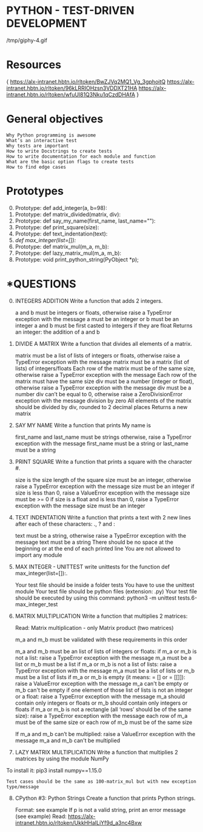 # PYTHON - TEST-DRIVEN DEVELOPMENT

/tmp/giphy-4.gif

# Resources
{
https://alx-intranet.hbtn.io/rltoken/BwZJVq2MQ1_Vg_3gphoitQ
https://alx-intranet.hbtn.io/rltoken/96kLRRIOHzsn3VDDXT21HA
https://alx-intranet.hbtn.io/rltoken/wfuUl81Q3Nku1qCzdDHAfA
}

# General objectives

    Why Python programming is awesome
    What’s an interactive test
    Why tests are important
    How to write Docstrings to create tests
    How to write documentation for each module and function
    What are the basic option flags to create tests
    How to find edge cases

# Prototypes

0. Prototype: def add_integer(a, b=98):
1. Prototype: def matrix_divided(matrix, div):
2. Prototype: def say_my_name(first_name, last_name=""):
3. Prototype: def print_square(size):
4. Prototype: def text_indentation(text):
5. *def max_integer(list=[]):*
6. Prototype: def matrix_mul(m_a, m_b):
7. Prototype: def lazy_matrix_mul(m_a, m_b):
8. Prototype: void print_python_string(PyObject *p);

# *QUESTIONS

0. INTEGERS ADDITION
Write a function that adds 2 integers.

    a and b must be integers or floats, otherwise raise a TypeError exception with the message a must be an integer or b must be an integer
    a and b must be first casted to integers if they are float
    Returns an integer: the addition of a and b

1. DIVIDE A MATRIX
Write a function that divides all elements of a matrix.

    matrix must be a list of lists of integers or floats, otherwise raise a TypeError exception with the message matrix must be a matrix (list of lists) of integers/floats
    Each row of the matrix must be of the same size, otherwise raise a TypeError exception with the message Each row of the matrix must have the same size
    div must be a number (integer or float), otherwise raise a TypeError exception with the message div must be a number
    div can’t be equal to 0, otherwise raise a ZeroDivisionError exception with the message division by zero
    All elements of the matrix should be divided by div, rounded to 2 decimal places
    Returns a new matrix

2. SAY MY NAME
Write a function that prints My name is <first name> <last name>

    first_name and last_name must be strings otherwise, raise a TypeError exception with the message first_name must be a string or last_name must be a string

3. PRINT SQUARE
Write a function that prints a square with the character #.

    size is the size length of the square
    size must be an integer, otherwise raise a TypeError exception with the message size must be an integer
    if size is less than 0, raise a ValueError exception with the message size must be >= 0
    if size is a float and is less than 0, raise a TypeError exception with the message size must be an integer

4. TEXT INDENTATION
Write a function that prints a text with 2 new lines after each of these characters: ., ? and :

    text must be a string, otherwise raise a TypeError exception with the message text must be a string
    There should be no space at the beginning or at the end of each printed line
    You are not allowed to import any module

5. MAX INTEGER - UNITTEST
write unittests for the function def max_integer(list=[]):.

    Your test file should be inside a folder tests
    You have to use the unittest module
    Your test file should be python files (extension: .py)
    Your test file should be executed by using this command: python3 -m unittest tests.6-max_integer_test

6. MATRIX MULTIPLICATION
Write a function that multiplies 2 matrices:

    Read: Matrix multiplication - only Matrix product (two matrices)

    m_a and m_b must be validated with these requirements in this order

    m_a and m_b must be an list of lists of integers or floats:
        if m_a or m_b is not a list: raise a TypeError exception with the message m_a must be a list or m_b must be a list
        if m_a or m_b is not a list of lists: raise a TypeError exception with the message m_a must be a list of lists or m_b must be a list of lists
        if m_a or m_b is empty (it means: = [] or = [[]]): raise a ValueError exception with the message m_a can't be empty or m_b can't be empty
        if one element of those list of lists is not an integer or a float: raise a TypeError exception with the message m_a should contain only integers or floats or m_b should contain only integers or floats
        if m_a or m_b is not a rectangle (all ‘rows’ should be of the same size): raise a TypeError exception with the message each row of m_a must be of the same size or each row of m_b must be of the same size

    If m_a and m_b can’t be multiplied: raise a ValueError exception with the message m_a and m_b can't be multiplied

7. LAZY MATRIX MULTIPLICATION
Write a function that multiplies 2 matrices by using the module NumPy

To install it: pip3 install numpy==1.15.0

    Test cases should be the same as 100-matrix_mul but with new exception type/message

8. CPython #3: Python Strings
Create a function that prints Python strings.

    Format: see example
    If p is not a valid string, print an error message (see example)
    Read: https://alx-intranet.hbtn.io/rltoken/UkkHHaILiYf9d_a3nc4Bxw
